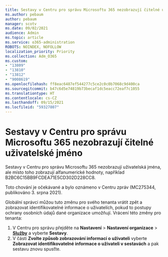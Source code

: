 ```yaml
---
title: Sestavy v Centru pro správu Microsoftu 365 nezobrazují čitelné uživatelské jméno
ms.author: pebaum
author: pebaum
manager: scotv
ms.date: 09/02/2021
audience: Admin
ms.topic: article
ms.service: o365-administration
ROBOTS: NOINDEX, NOFOLLOW
localization_priority: Priority
ms.collection: Adm_O365
ms.custom:
- "13809"
- "13810"
- "13812"
- "9008619"
ms.openlocfilehash: ff8eac6487ef544277c5ce2c0c0b7068c9d400ca
ms.sourcegitcommit: b47c6d5e74819b73becaf1dc5eacc72eaf7c1055
ms.translationtype: HT
ms.contentlocale: cs-CZ
ms.lasthandoff: 09/15/2021
ms.locfileid: "59327807"
---
```

# <a name="reports-in-microsoft-365-admin-center-do-not-show-readable-username"></a>Sestavy v Centru pro správu Microsoftu 365 nezobrazují čitelné uživatelské jméno

Sestavy v Centru pro správu Microsoftu 365 nezobrazují uživatelská jména, ale místo toho zobrazují alfanumerické hodnoty, například B2BC6C15BB9FCDEA71E5CD302D228CC8.

Toto chování je očekávané a bylo oznámeno v Centru zpráv (MC275344, publikováno 3. srpna 2021). 

Globální správci můžou tuto změnu pro svého tenanta vrátit zpět a zobrazovat identifikovatelné informace o uživatelích, pokud to postupy ochrany osobních údajů dané organizace umožňují. Vrácení této změny pro tenanta:

1. V Centru pro správu přejděte na **Nastavení** > **Nastavení organizace** > [**Služby**](https://admin.microsoft.com/Adminportal/Home#/Settings/Services ) a vyberte **Sestavy**. 
1. V části **Zvolte způsob zobrazování informací o uživateli** vyberte **Zobrazovat identifikovatelné informace o uživateli v sestavách** a pak sestavu znovu spusťte.